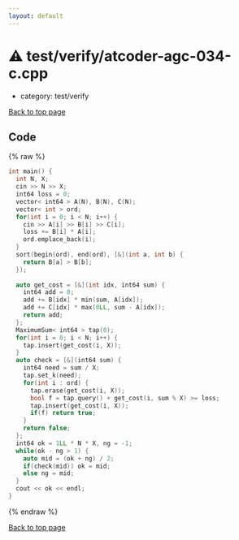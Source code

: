 ```yaml
---
layout: default
---
```


<!-- mathjax config similar to math.stackexchange -->
<script type="text/javascript" async
  src="https://cdnjs.cloudflare.com/ajax/libs/mathjax/2.7.5/MathJax.js?config=TeX-MML-AM_CHTML">
</script>
<script type="text/x-mathjax-config">
  MathJax.Hub.Config({
    TeX: { equationNumbers: { autoNumber: "AMS" }},
    tex2jax: {
      inlineMath: [ ['$','$'] ],
      processEscapes: true
    },
    "HTML-CSS": { matchFontHeight: false },
    displayAlign: "left",
    displayIndent: "2em"
  });
</script>

<script type="text/javascript" src="https://cdnjs.cloudflare.com/ajax/libs/jquery/3.4.1/jquery.min.js"></script>
<script src="https://cdn.jsdelivr.net/npm/jquery-balloon-js@1.1.2/jquery.balloon.min.js" integrity="sha256-ZEYs9VrgAeNuPvs15E39OsyOJaIkXEEt10fzxJ20+2I=" crossorigin="anonymous"></script>
<script type="text/javascript" src="../../../assets/js/copy-button.js"></script>
<link rel="stylesheet" href="../../../assets/css/copy-button.css" />


# :warning: test/verify/atcoder-agc-034-c.cpp
* category: test/verify


[Back to top page](../../../index.html)



## Code
{% raw %}
```cpp
int main() {
  int N, X;
  cin >> N >> X;
  int64 loss = 0;
  vector< int64 > A(N), B(N), C(N);
  vector< int > ord;
  for(int i = 0; i < N; i++) {
    cin >> A[i] >> B[i] >> C[i];
    loss += B[i] * A[i];
    ord.emplace_back(i);
  }
  sort(begin(ord), end(ord), [&](int a, int b) {
    return B[a] > B[b];
  });
 
  auto get_cost = [&](int idx, int64 sum) {
    int64 add = 0;
    add += B[idx] * min(sum, A[idx]);
    add += C[idx] * max(0LL, sum - A[idx]);
    return add;
  };
  MaximumSum< int64 > tap(0);
  for(int i = 0; i < N; i++) {
    tap.insert(get_cost(i, X));
  }
  auto check = [&](int64 sum) {
    int64 need = sum / X;
    tap.set_k(need);
    for(int i : ord) {
      tap.erase(get_cost(i, X));
      bool f = tap.query() + get_cost(i, sum % X) >= loss;
      tap.insert(get_cost(i, X));
      if(f) return true;
    }
    return false;
  };
  int64 ok = 1LL * N * X, ng = -1;
  while(ok - ng > 1) {
    auto mid = (ok + ng) / 2;
    if(check(mid)) ok = mid;
    else ng = mid;
  }
  cout << ok << endl;
}

```
{% endraw %}

[Back to top page](../../../index.html)

